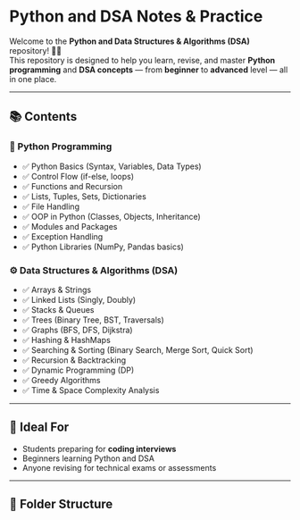 # Python and DSA Notes & Practice

Welcome to the **Python and Data Structures & Algorithms (DSA)** repository! 📘🐍  
This repository is designed to help you learn, revise, and master **Python programming** and **DSA concepts** — from **beginner** to **advanced** level — all in one place.

---

## 📚 Contents

### 🐍 Python Programming
- ✅ Python Basics (Syntax, Variables, Data Types)
- ✅ Control Flow (if-else, loops)
- ✅ Functions and Recursion
- ✅ Lists, Tuples, Sets, Dictionaries
- ✅ File Handling
- ✅ OOP in Python (Classes, Objects, Inheritance)
- ✅ Modules and Packages
- ✅ Exception Handling
- ✅ Python Libraries (NumPy, Pandas basics)

### ⚙️ Data Structures & Algorithms (DSA)
- ✅ Arrays & Strings
- ✅ Linked Lists (Singly, Doubly)
- ✅ Stacks & Queues
- ✅ Trees (Binary Tree, BST, Traversals)
- ✅ Graphs (BFS, DFS, Dijkstra)
- ✅ Hashing & HashMaps
- ✅ Searching & Sorting (Binary Search, Merge Sort, Quick Sort)
- ✅ Recursion & Backtracking
- ✅ Dynamic Programming (DP)
- ✅ Greedy Algorithms
- ✅ Time & Space Complexity Analysis

---

## 🧠 Ideal For
- Students preparing for **coding interviews**
- Beginners learning Python and DSA
- Anyone revising for technical exams or assessments

---

## 📁 Folder Structure

